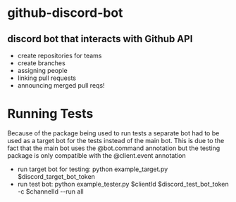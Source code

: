 # github-discord-bot

## discord bot that interacts with Github API
- create repositories for teams
- create branches
- assigning people
- linking pull requests
- announcing merged pull reqs!



# Running Tests

Because of the package being used to run tests a separate bot had to be used as a target bot for the tests instead of the main bot.
This is due to the fact that the main bot uses the @bot.command annotation but the testing package is only compatible with the 
@client.event annotation

- run target bot for testing: python example_target.py $discord_target_bot_token
- run test bot: python example_tester.py $clientId $discord_test_bot_token -c $channelId --run all
